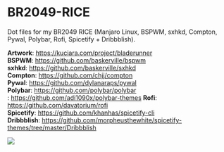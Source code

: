 # BR2049-RICE
Dot files for my BR2049 RICE (Manjaro Linux, BSPWM, sxhkd, Compton, Pywal, Polybar, Rofi, Spicetify + Dribbblish).


<b>Artwork</b>: https://kuciara.com/project/bladerunner<br>
<b>BSPWM</b>: https://github.com/baskerville/bspwm<br>
<b>sxhkd</b>: https://github.com/baskerville/sxhkd<br>
<b>Compton</b>: https://github.com/chjj/compton<br>
<b>Pywal</b>: https://github.com/dylanaraps/pywal<br>
<b>Polybar</b>: https://github.com/polybar/polybar<br>
<b><Polybar-Themes></b>: https://github.com/adi1090x/polybar-themes
<b>Rofi</b>: https://github.com/davatorium/rofi<br>
<b>Spicetify</b>: https://github.com/khanhas/spicetify-cli<br>
<b>Dribbblish</b>: https://github.com/morpheusthewhite/spicetify-themes/tree/master/Dribbblish


<img src="Pictures/Rice/Example.png">
